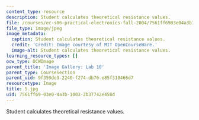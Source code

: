 ```yaml
---
content_type: resource
description: Student calculates theoretical resistance values.
file: /courses/ec-s06-practical-electronics-fall-2004/7561ff6903e04a3b10032b37742e458d_5.jpg
file_type: image/jpeg
image_metadata:
  caption: Student calculates theoretical resistance values.
  credit: 'Credit: Image courtesy of MIT OpenCourseWare.'
  image-alt: Student calculates theoretical resistance values.
learning_resource_types: []
ocw_type: OCWImage
parent_title: 'Image Gallery: Lab 10'
parent_type: CourseSection
parent_uid: 9f359de3-2240-f274-db76-e85f310466d7
resourcetype: Image
title: 5.jpg
uid: 7561ff69-03e0-4a3b-1003-2b37742e458d
---
```

Student calculates theoretical resistance values.

